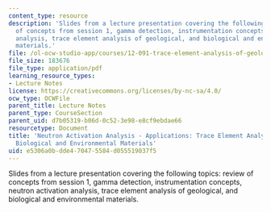 ```yaml
---
content_type: resource
description: 'Slides from a lecture presentation covering the following topics: review
  of concepts from session 1, gamma detection, instrumentation concepts, neutron activation
  analysis, trace element analysis of geological, and biological and environmental
  materials.'
file: /ol-ocw-studio-app/courses/12-091-trace-element-analysis-of-geological-biological-environmental-materials-by-neutron-activation-analysis-an-exposure-january-iap-2005/e5306a0bdde470475584d055519037f5_session2b.pdf
file_size: 183676
file_type: application/pdf
learning_resource_types:
- Lecture Notes
license: https://creativecommons.org/licenses/by-nc-sa/4.0/
ocw_type: OCWFile
parent_title: Lecture Notes
parent_type: CourseSection
parent_uid: d7b05319-b06d-0c52-3e98-e8cf9ebdae66
resourcetype: Document
title: 'Neutron Activation Analysis - Applications: Trace Element Analysis of Geological,
  Biological and Environmental Materials'
uid: e5306a0b-dde4-7047-5584-d055519037f5
---
```

Slides from a lecture presentation covering the following topics: review of concepts from session 1, gamma detection, instrumentation concepts, neutron activation analysis, trace element analysis of geological, and biological and environmental materials.